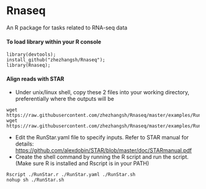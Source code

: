 # Rnaseq
An R package for tasks related to RNA-seq data


#### To load library within your R console
```
library(devtools);
install_github("zhezhangsh/Rnaseq");
library(Rnaseq);
```


#### Align reads with STAR

- Under unix/linux shell, copy these 2 files into your working directory, preferentially where the outputs will be
```
wget https://raw.githubusercontent.com/zhezhangsh/Rnaseq/master/examples/RunStar.yaml
wget https://raw.githubusercontent.com/zhezhangsh/Rnaseq/master/examples/RunStar.r
```

- Edit the RunStar.yaml file to specify inputs. Refer to STAR manual for details: https://github.com/alexdobin/STAR/blob/master/doc/STARmanual.pdf
- Create the shell command by running the R script and run the script. (Make sure R is installed and Rscript is in your PATH)
```
Rscript ./RunStar.r ./RunStar.yaml ./RunStar.sh
nohup sh ./RunStar.sh
```

